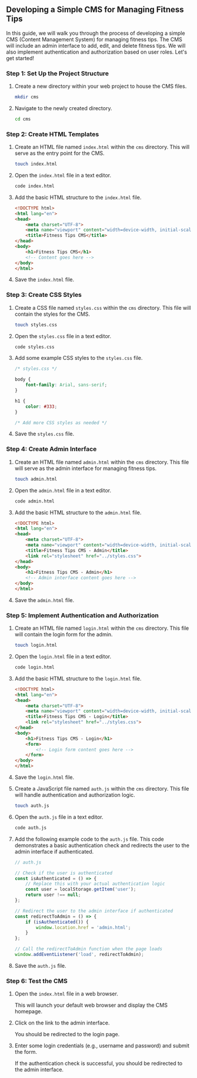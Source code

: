 ##  Developing a Simple CMS for Managing Fitness Tips

In this guide, we will walk you through the process of developing a simple CMS (Content Management System) for managing fitness tips. The CMS will include an admin interface to add, edit, and delete fitness tips. We will also implement authentication and authorization based on user roles. Let's get started!

### Step 1: Set Up the Project Structure

1. Create a new directory within your web project to house the CMS files.

   ```bash
   mkdir cms
   ```

2. Navigate to the newly created directory.

   ```bash
   cd cms
   ```

### Step 2: Create HTML Templates

1. Create an HTML file named `index.html` within the `cms` directory. This will serve as the entry point for the CMS.

   ```bash
   touch index.html
   ```

2. Open the `index.html` file in a text editor.

   ```bash
   code index.html
   ```

3. Add the basic HTML structure to the `index.html` file.

   ```html
   <!DOCTYPE html>
   <html lang="en">
   <head>
       <meta charset="UTF-8">
       <meta name="viewport" content="width=device-width, initial-scale=1.0">
       <title>Fitness Tips CMS</title>
   </head>
   <body>
       <h1>Fitness Tips CMS</h1>
       <!-- Content goes here -->
   </body>
   </html>
   ```

4. Save the `index.html` file.

### Step 3: Create CSS Styles

1. Create a CSS file named `styles.css` within the `cms` directory. This file will contain the styles for the CMS.

   ```bash
   touch styles.css
   ```

2. Open the `styles.css` file in a text editor.

   ```bash
   code styles.css
   ```

3. Add some example CSS styles to the `styles.css` file.

   ```css
   /* styles.css */

   body {
       font-family: Arial, sans-serif;
   }

   h1 {
       color: #333;
   }

   /* Add more CSS styles as needed */
   ```

4. Save the `styles.css` file.

### Step 4: Create Admin Interface

1. Create an HTML file named `admin.html` within the `cms` directory. This file will serve as the admin interface for managing fitness tips.

   ```bash
   touch admin.html
   ```

2. Open the `admin.html` file in a text editor.

   ```bash
   code admin.html
   ```

3. Add the basic HTML structure to the `admin.html` file.

   ```html
   <!DOCTYPE html>
   <html lang="en">
   <head>
       <meta charset="UTF-8">
       <meta name="viewport" content="width=device-width, initial-scale=1.0">
       <title>Fitness Tips CMS - Admin</title>
       <link rel="stylesheet" href="../styles.css">
   </head>
   <body>
       <h1>Fitness Tips CMS - Admin</h1>
       <!-- Admin interface content goes here -->
   </body>
   </html>
   ```

4. Save the `admin.html` file.

### Step 5: Implement Authentication and Authorization

1. Create an HTML file named `login.html` within the `cms` directory. This file will contain the login form for the admin.

   ```bash
   touch login.html
   ```

2. Open the `login.html` file in a text editor.

   ```bash
   code login.html
   ```

3. Add the basic HTML structure to the `login.html` file.

   ```html
   <!DOCTYPE html>
   <html lang="en">
   <head>
       <meta charset="UTF-8">
       <meta name="viewport" content="width=device-width, initial-scale=1.0">
       <title>Fitness Tips CMS - Login</title>
       <link rel="stylesheet" href="../styles.css">
   </head>
   <body>
       <h1>Fitness Tips CMS - Login</h1>
       <form>
           <!-- Login form content goes here -->
       </form>
   </body>
   </html>
   ```

4. Save the `login.html` file.

5. Create a JavaScript file named `auth.js` within the `cms` directory. This file will handle authentication and authorization logic.

   ```bash
   touch auth.js
   ```

6. Open the `auth.js` file in a text editor.

   ```bash
   code auth.js
   ```

7. Add the following example code to the `auth.js` file. This code demonstrates a basic authentication check and redirects the user to the admin interface if authenticated.

   ```javascript
   // auth.js

   // Check if the user is authenticated
   const isAuthenticated = () => {
       // Replace this with your actual authentication logic
       const user = localStorage.getItem('user');
       return user !== null;
   };

   // Redirect the user to the admin interface if authenticated
   const redirectToAdmin = () => {
       if (isAuthenticated()) {
           window.location.href = 'admin.html';
       }
   };

   // Call the redirectToAdmin function when the page loads
   window.addEventListener('load', redirectToAdmin);
   ```

8. Save the `auth.js` file.

### Step 6: Test the CMS

1. Open the `index.html` file in a web browser.

   This will launch your default web browser and display the CMS homepage.

2. Click on the link to the admin interface.

   You should be redirected to the login page.

3. Enter some login credentials (e.g., username and password) and submit the form.

   If the authentication check is successful, you should be redirected to the admin interface.
